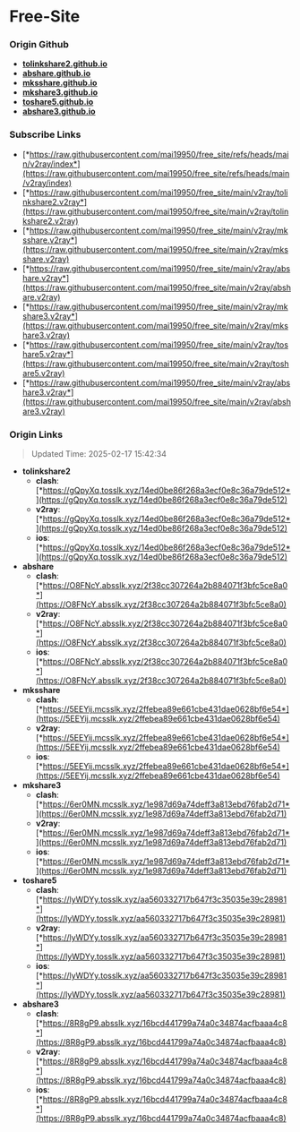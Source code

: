 # Free-Site

### Origin Github

- [**tolinkshare2.github.io**](https://github.com/tolinkshare2/tolinkshare2.github.io)
- [**abshare.github.io**](https://github.com/abshare/abshare.github.io)
- [**mksshare.github.io**](https://github.com/mksshare/mksshare.github.io)
- [**mkshare3.github.io**](https://github.com/mkshare3/mkshare3.github.io)
- [**toshare5.github.io**](https://github.com/toshare5/toshare5.github.io)
- [**abshare3.github.io**](https://github.com/abshare3/abshare3.github.io)

### Subscribe Links

- [*https://raw.githubusercontent.com/mai19950/free_site/refs/heads/main/v2ray/index*](https://raw.githubusercontent.com/mai19950/free_site/refs/heads/main/v2ray/index)
- [*https://raw.githubusercontent.com/mai19950/free_site/main/v2ray/tolinkshare2.v2ray*](https://raw.githubusercontent.com/mai19950/free_site/main/v2ray/tolinkshare2.v2ray)
- [*https://raw.githubusercontent.com/mai19950/free_site/main/v2ray/mksshare.v2ray*](https://raw.githubusercontent.com/mai19950/free_site/main/v2ray/mksshare.v2ray)
- [*https://raw.githubusercontent.com/mai19950/free_site/main/v2ray/abshare.v2ray*](https://raw.githubusercontent.com/mai19950/free_site/main/v2ray/abshare.v2ray)
- [*https://raw.githubusercontent.com/mai19950/free_site/main/v2ray/mkshare3.v2ray*](https://raw.githubusercontent.com/mai19950/free_site/main/v2ray/mkshare3.v2ray)
- [*https://raw.githubusercontent.com/mai19950/free_site/main/v2ray/toshare5.v2ray*](https://raw.githubusercontent.com/mai19950/free_site/main/v2ray/toshare5.v2ray)
- [*https://raw.githubusercontent.com/mai19950/free_site/main/v2ray/abshare3.v2ray*](https://raw.githubusercontent.com/mai19950/free_site/main/v2ray/abshare3.v2ray)

### Origin Links

> Updated Time: 2025-02-17 15:42:34

- **tolinkshare2**
  - **clash**: [*https://gQpyXq.tosslk.xyz/14ed0be86f268a3ecf0e8c36a79de512*](https://gQpyXq.tosslk.xyz/14ed0be86f268a3ecf0e8c36a79de512)
  - **v2ray**: [*https://gQpyXq.tosslk.xyz/14ed0be86f268a3ecf0e8c36a79de512*](https://gQpyXq.tosslk.xyz/14ed0be86f268a3ecf0e8c36a79de512)
  - **ios**: [*https://gQpyXq.tosslk.xyz/14ed0be86f268a3ecf0e8c36a79de512*](https://gQpyXq.tosslk.xyz/14ed0be86f268a3ecf0e8c36a79de512)
- **abshare**
  - **clash**: [*https://O8FNcY.absslk.xyz/2f38cc307264a2b884071f3bfc5ce8a0*](https://O8FNcY.absslk.xyz/2f38cc307264a2b884071f3bfc5ce8a0)
  - **v2ray**: [*https://O8FNcY.absslk.xyz/2f38cc307264a2b884071f3bfc5ce8a0*](https://O8FNcY.absslk.xyz/2f38cc307264a2b884071f3bfc5ce8a0)
  - **ios**: [*https://O8FNcY.absslk.xyz/2f38cc307264a2b884071f3bfc5ce8a0*](https://O8FNcY.absslk.xyz/2f38cc307264a2b884071f3bfc5ce8a0)
- **mksshare**
  - **clash**: [*https://5EEYij.mcsslk.xyz/2ffebea89e661cbe431dae0628bf6e54*](https://5EEYij.mcsslk.xyz/2ffebea89e661cbe431dae0628bf6e54)
  - **v2ray**: [*https://5EEYij.mcsslk.xyz/2ffebea89e661cbe431dae0628bf6e54*](https://5EEYij.mcsslk.xyz/2ffebea89e661cbe431dae0628bf6e54)
  - **ios**: [*https://5EEYij.mcsslk.xyz/2ffebea89e661cbe431dae0628bf6e54*](https://5EEYij.mcsslk.xyz/2ffebea89e661cbe431dae0628bf6e54)
- **mkshare3**
  - **clash**: [*https://6er0MN.mcsslk.xyz/1e987d69a74deff3a813ebd76fab2d71*](https://6er0MN.mcsslk.xyz/1e987d69a74deff3a813ebd76fab2d71)
  - **v2ray**: [*https://6er0MN.mcsslk.xyz/1e987d69a74deff3a813ebd76fab2d71*](https://6er0MN.mcsslk.xyz/1e987d69a74deff3a813ebd76fab2d71)
  - **ios**: [*https://6er0MN.mcsslk.xyz/1e987d69a74deff3a813ebd76fab2d71*](https://6er0MN.mcsslk.xyz/1e987d69a74deff3a813ebd76fab2d71)
- **toshare5**
  - **clash**: [*https://lyWDYy.tosslk.xyz/aa560332717b647f3c35035e39c28981*](https://lyWDYy.tosslk.xyz/aa560332717b647f3c35035e39c28981)
  - **v2ray**: [*https://lyWDYy.tosslk.xyz/aa560332717b647f3c35035e39c28981*](https://lyWDYy.tosslk.xyz/aa560332717b647f3c35035e39c28981)
  - **ios**: [*https://lyWDYy.tosslk.xyz/aa560332717b647f3c35035e39c28981*](https://lyWDYy.tosslk.xyz/aa560332717b647f3c35035e39c28981)
- **abshare3**
  - **clash**: [*https://8R8gP9.absslk.xyz/16bcd441799a74a0c34874acfbaaa4c8*](https://8R8gP9.absslk.xyz/16bcd441799a74a0c34874acfbaaa4c8)
  - **v2ray**: [*https://8R8gP9.absslk.xyz/16bcd441799a74a0c34874acfbaaa4c8*](https://8R8gP9.absslk.xyz/16bcd441799a74a0c34874acfbaaa4c8)
  - **ios**: [*https://8R8gP9.absslk.xyz/16bcd441799a74a0c34874acfbaaa4c8*](https://8R8gP9.absslk.xyz/16bcd441799a74a0c34874acfbaaa4c8)
